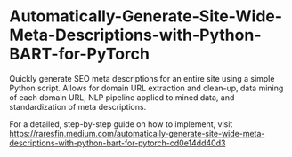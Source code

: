 # Automatically-Generate-Site-Wide-Meta-Descriptions-with-Python-BART-for-PyTorch

Quickly generate SEO meta descriptions for an entire site using a simple Python script. Allows for domain URL extraction and clean-up, data mining of each domain URL, NLP pipeline applied to mined data, and standardization of meta descriptions.

For a detailed, step-by-step guide on how to implement, visit https://raresfin.medium.com/automatically-generate-site-wide-meta-descriptions-with-python-bart-for-pytorch-cd0e14dd40d3
